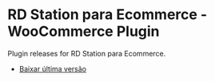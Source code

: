# RD Station para Ecommerce - WooCommerce Plugin
Plugin releases for RD Station para Ecommerce.

- [Baixar última versão](https://github.com/ResultadosDigitais/ecommerce-woocommerce-plugin-releases/releases/latest)
